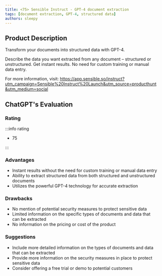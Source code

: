 ```yaml
---
title: <75> Sensible Instruct - GPT-4 document extraction
tags: [document extraction, GPT-4, structured data]
authors: sleepy
---
```


## Product Description

Transform your documents into structured data with GPT-4. 

Describe the data you want extracted from any document – structured or unstructured. Get instant results. No need for custom training or manual data entry.

For more information, visit: https://app.sensible.so/instruct?utm_campaign=Sensible%20Instruct%20Launch&utm_source=producthunt&utm_medium=social

## ChatGPT's Evaluation

### Rating

:::info rating

- 75

:::

### Advantages

- Instant results without the need for custom training or manual data entry
- Ability to extract structured data from both structured and unstructured documents
- Utilizes the powerful GPT-4 technology for accurate extraction


### Drawbacks

- No mention of potential security measures to protect sensitive data
- Limited information on the specific types of documents and data that can be extracted
- No information on the pricing or cost of the product

### Suggestions

- Include more detailed information on the types of documents and data that can be extracted
- Provide more information on the security measures in place to protect sensitive data
- Consider offering a free trial or demo to potential customers